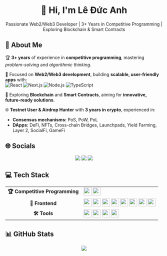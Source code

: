   <h1 align="center" >
    👋 Hi, I'm Lê Đức Anh
  </h1>
  <p align="center">
    Passionate Web2/Web3 Developer | 3+ Years in Competitive Programming | Exploring Blockchain & Smart Contracts
  </p>

## 💫 About Me

🏆 **3+ years** of experience in **competitive programming**, mastering *problem-solving* and *algorithmic thinking*.  

🚀 Focused on **Web2/Web3 development**, building **scalable, user-friendly apps** with:  
  ![React](https://img.shields.io/badge/React-%2320232a.svg?style=flat&logo=react&logoColor=%2361DAFB)
  ![Next.js](https://img.shields.io/badge/Next.js-black?style=flat&logo=next.js&logoColor=white)
  ![Node.js](https://img.shields.io/badge/Node.js-6DA55F?style=flat&logo=node.js&logoColor=white)
  ![TypeScript](https://img.shields.io/badge/TypeScript-%23007ACC.svg?style=flat&logo=typescript&logoColor=white)
  
🔗 Exploring **Blockchain** and **Smart Contracts**, aiming for **innovative, future-ready solutions**.  

🌐 **Testnet User & Airdrop Hunter** with **3 years in crypto**, experienced in:
  - **Consensus mechanisms:** PoS, PoW, PoL  
  - **DApps:** DeFi, NFTs, Cross-chain Bridges, Launchpads, Yield Farming, Layer 2, SocialFi, GameFi  


## 🌐 Socials
<p align="center">
  <a href="https://facebook.com/ldanh270"><img src="https://img.shields.io/badge/Facebook-%231877F2.svg?style=for-the-badge&logo=Facebook&logoColor=white" /></a>
  <a href="https://linkedin.com/in/ldanh270"><img src="https://img.shields.io/badge/LinkedIn-%230077B5.svg?style=for-the-badge&logo=linkedin&logoColor=white" /></a>
  <a href="mailto:ducanhle.dn@gmail.com"><img src="https://img.shields.io/badge/Email-D14836?style=for-the-badge&logo=gmail&logoColor=white" /></a>
</p>

## 💻 Tech Stack

<table>
<tr>
<td align="center"><b>🏆 Competitive Programming</b></td>
<td>

<img src="https://img.shields.io/badge/C-%2300599C.svg?style=for-the-badge&logo=c&logoColor=white" height="25"/>
<img src="https://img.shields.io/badge/C++-%2300599C.svg?style=for-the-badge&logo=c%2B%2B&logoColor=white" height="25"/>
</td>
</tr>

<tr>
<td align="center"><b>🎨 Frontend</b></td>
<td>
<img src="https://img.shields.io/badge/React-%2320232a.svg?style=for-the-badge&logo=react&logoColor=%2361DAFB" height="25"/>
<img src="https://img.shields.io/badge/Next.js-black?style=for-the-badge&logo=next.js&logoColor=white" height="25"/>
<img src="https://img.shields.io/badge/Redux-%23593d88.svg?style=for-the-badge&logo=redux&logoColor=white" height="25"/>
 <img src="https://img.shields.io/badge/JavaScript-%23323330.svg?style=for-the-badge&logo=javascript&logoColor=%23F7DF1E" height="25"/>
<img src="https://img.shields.io/badge/TypeScript-%23007ACC.svg?style=for-the-badge&logo=typescript&logoColor=white" height="25"/>
<img src="https://img.shields.io/badge/HTML5-%23E34F26.svg?style=for-the-badge&logo=html5&logoColor=white" height="25"/>
<img src="https://img.shields.io/badge/CSS3-%231572B6.svg?style=for-the-badge&logo=css3&logoColor=white" height="25"/>
<img src="https://img.shields.io/badge/SASS-hotpink.svg?style=for-the-badge&logo=SASS&logoColor=white" height="25"/>
</td>
</tr>

<tr>
<td align="center"><b>🛠 Tools</b></td>
<td>
<img src="https://img.shields.io/badge/Git-%23F05033.svg?style=for-the-badge&logo=git&logoColor=white" height="25"/>
<img src="https://img.shields.io/badge/GitHub-%23121011.svg?style=for-the-badge&logo=github&logoColor=white" height="25"/>
<img src="https://img.shields.io/badge/Jira-%230A0FFF.svg?style=for-the-badge&logo=jira&logoColor=white" height="25"/>
<img src="https://img.shields.io/badge/Notion-%23000000.svg?style=for-the-badge&logo=notion&logoColor=white" height="25"/>

</td>
</tr>
</table>

## 📊 GitHub Stats
<p align="center">
<img src="https://github-readme-stats.vercel.app/api/top-langs/?username=ldanh270&theme=dracula&hide_border=false&include_all_commits=true&count_private=true&layout=compact" />
</p>
